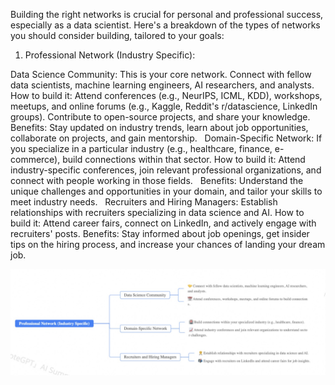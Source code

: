 

Building the right networks is crucial for personal and professional success, especially as a data scientist. Here's a breakdown of the types of networks you should consider building, tailored to your goals:   

1. Professional Network (Industry Specific):

Data Science Community:
This is your core network. Connect with fellow data scientists, machine learning engineers, AI researchers, and analysts.   
How to build it: Attend conferences (e.g., NeurIPS, ICML, KDD), workshops, meetups, and online forums (e.g., Kaggle, Reddit's r/datascience, LinkedIn groups). Contribute to open-source projects, and share your knowledge.   
Benefits: Stay updated on industry trends, learn about job opportunities, collaborate on projects, and gain mentorship.   
Domain-Specific Network:
If you specialize in a particular industry (e.g., healthcare, finance, e-commerce), build connections within that sector.
How to build it: Attend industry-specific conferences, join relevant professional organizations, and connect with people working in those fields.   
Benefits: Understand the unique challenges and opportunities in your domain, and tailor your skills to meet industry needs.   
Recruiters and Hiring Managers:
Establish relationships with recruiters specializing in data science and AI.
How to build it: Attend career fairs, connect on LinkedIn, and actively engage with recruiters' posts.
Benefits: Stay informed about job openings, get insider tips on the hiring process, and increase your chances of landing your dream job.

<img src="./netw1.jpg" alt="Before image">
